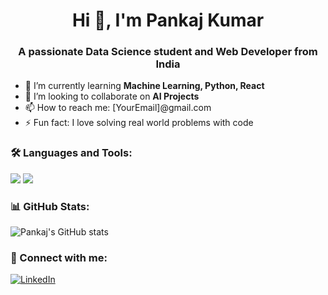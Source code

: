 <h1 align="center">Hi 👋, I'm Pankaj Kumar</h1>
<h3 align="center">A passionate Data Science student and Web Developer from India</h3>

- 🌱 I’m currently learning **Machine Learning, Python, React**
- 👯 I’m looking to collaborate on **AI Projects**
- 📫 How to reach me: [YourEmail]@gmail.com
- ⚡ Fun fact: I love solving real world problems with code

### 🛠️ Languages and Tools:
<img src="https://img.shields.io/badge/Python-3776AB?style=for-the-badge&logo=python&logoColor=white"/> 
<img src="https://img.shields.io/badge/VS%20Code-0078d7?style=for-the-badge&logo=visual-studio-code&logoColor=white"/>

### 📊 GitHub Stats:
![Pankaj's GitHub stats](https://github-readme-stats.vercel.app/api?username=pankaj109&show_icons=true&theme=dark)

### 🔗 Connect with me:
[![LinkedIn](https://img.shields.io/badge/LinkedIn-blue?style=flat-square&logo=linkedin)](https://linkedin.com/in/...)
